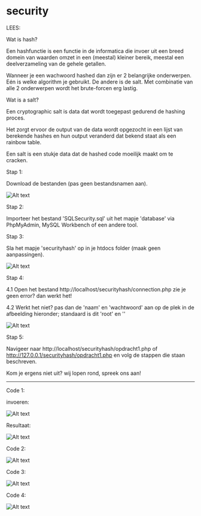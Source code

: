 # security

LEES:

Wat is hash?

Een hashfunctie is een functie in de informatica die invoer uit een breed domein van waarden
omzet in een (meestal) kleiner bereik, meestal een deelverzameling van de gehele getallen.

Wanneer je een wachwoord hashed dan zijn er 2 belangrijke onderwerpen. Eén is welke algorithm je gebruikt. De andere is de salt. Met combinatie van alle 2 onderwerpen wordt het brute-forcen erg lastig.


Wat is a salt?

Een cryptographic salt is data dat wordt toegepast gedurend de hashing proces.

Het zorgt ervoor de output van de data wordt opgezocht in een lijst van berekende hashes en hun output veranderd dat bekend staat als een rainbow table.

Een salt is een stukje data dat de hashed code moeilijk maakt om te cracken.

Stap 1:

Download de bestanden (pas geen bestandsnamen aan).

![Alt text](https://puu.sh/uM79R.png)

Stap 2:

Importeer het bestand 'SQLSecurity.sql' uit het mapje 'database' via PhpMyAdmin, MySQL Workbench of een andere tool.

Stap 3:

Sla het mapje 'securityhash' op in je htdocs folder (maak geen aanpassingen).

![Alt text](https://puu.sh/uMTxY.png)

Stap 4:

4.1 Open het bestand http://localhost/securityhash/connection.php zie je geen error? dan werkt het!

4.2 Werkt het niet? pas dan de 'naam' en 'wachtwoord' aan op de plek in de afbeelding hieronder; standaard is dit 'root' en ''

![Alt text](https://puu.sh/uM7CF.png)

Stap 5:

Navigeer naar http://localhost/securityhash/opdracht1.php of http://127.0.0.1/securityhash/opdracht1.php  en volg de stappen die staan beschreven.

Kom je ergens niet uit? wij lopen rond, spreek ons aan!


--------------------------------------------------------------------------------------------------------------------------------

Code 1:

invoeren:

![Alt text](https://puu.sh/uLBfd.jpg)

Resultaat:

![Alt text](https://puu.sh/uLBgl.jpg)

Code 2:

![Alt text](https://puu.sh/uN59b.png)

Code 3:

![Alt text](https://puu.sh/uN5aE.png)

Code 4:

![Alt text](https://puu.sh/uN5ci.png)

